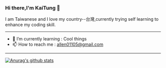 ### Hi there,I'm KaiTung 👋

I am Taiwanese and I love my country--台灣,currently trying self learning to enhance my coding skill.

---

- 🌱 I’m currently learning : Cool things
- 📫 How to reach me : allen01105@gmail.com

---

[![Anurag's github stats](https://github-readme-stats.vercel.app/api?username=KaiTung)](https://github.com/anuraghazra/github-readme-stats)
